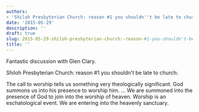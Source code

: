 ```yaml
---
authors:
- 'Shiloh Presbyterian Church: reason #1 you shouldn''t be late to church'
date: '2015-05-29'
description: ''
draft: true
slug: 2015-05-29-shiloh-presbyterian-church:-reason-#1-you-shouldn't-be-late-to-church
title: ''
---
```

Fantastic discussion with Glen Clary. 

Shiloh Presbyterian Church: reason #1 you shouldn't be late to church:

The call to worship tells us something very theologically significant. God summons us into his presence to worship him. ... We are summoned into the presence of God to join into the worship of heaven. Worship is an eschatological event. We are entering into the heavenly sanctuary.



